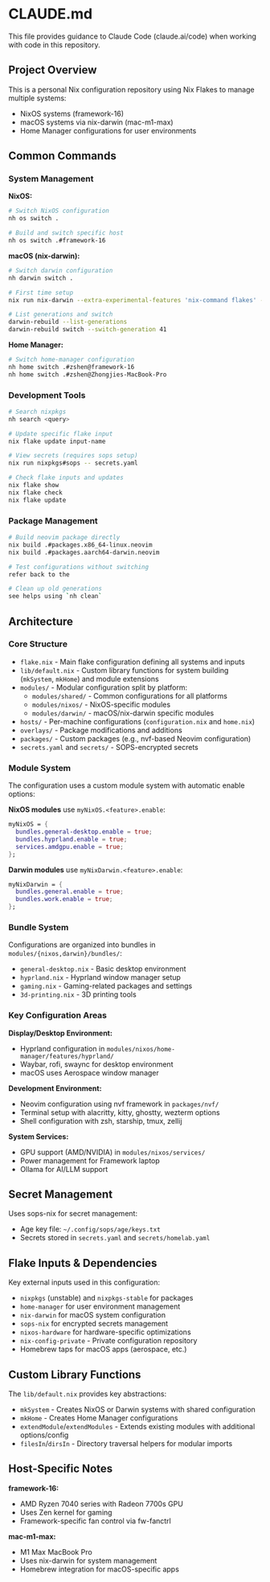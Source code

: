 # CLAUDE.md

This file provides guidance to Claude Code (claude.ai/code) when working with code in this repository.

## Project Overview

This is a personal Nix configuration repository using Nix Flakes to manage multiple systems:
- NixOS systems (framework-16)
- macOS systems via nix-darwin (mac-m1-max)
- Home Manager configurations for user environments

## Common Commands

### System Management

**NixOS:**
```bash
# Switch NixOS configuration
nh os switch .

# Build and switch specific host
nh os switch .#framework-16
```

**macOS (nix-darwin):**
```bash
# Switch darwin configuration
nh darwin switch .

# First time setup
nix run nix-darwin --extra-experimental-features 'nix-command flakes' -- switch --flake .#mac-m1-max

# List generations and switch
darwin-rebuild --list-generations
darwin-rebuild switch --switch-generation 41
```

**Home Manager:**
```bash
# Switch home-manager configuration
nh home switch .#zshen@framework-16
nh home switch .#zshen@Zhongjies-MacBook-Pro
```

### Development Tools

```bash
# Search nixpkgs
nh search <query>

# Update specific flake input
nix flake update input-name

# View secrets (requires sops setup)
nix run nixpkgs#sops -- secrets.yaml

# Check flake inputs and updates
nix flake show
nix flake check
nix flake update
```

### Package Management

```bash
# Build neovim package directly
nix build .#packages.x86_64-linux.neovim
nix build .#packages.aarch64-darwin.neovim

# Test configurations without switching
refer back to the 

# Clean up old generations
see helps using `nh clean`
```

## Architecture

### Core Structure

- `flake.nix` - Main flake configuration defining all systems and inputs
- `lib/default.nix` - Custom library functions for system building (`mkSystem`, `mkHome`) and module extensions
- `modules/` - Modular configuration split by platform:
  - `modules/shared/` - Common configurations for all platforms
  - `modules/nixos/` - NixOS-specific modules
  - `modules/darwin/` - macOS/nix-darwin specific modules
- `hosts/` - Per-machine configurations (`configuration.nix` and `home.nix`)
- `overlays/` - Package modifications and additions
- `packages/` - Custom packages (e.g., nvf-based Neovim configuration)
- `secrets.yaml` and `secrets/` - SOPS-encrypted secrets

### Module System

The configuration uses a custom module system with automatic enable options:

**NixOS modules** use `myNixOS.<feature>.enable`:
```nix
myNixOS = {
  bundles.general-desktop.enable = true;
  bundles.hyprland.enable = true;
  services.amdgpu.enable = true;
};
```

**Darwin modules** use `myNixDarwin.<feature>.enable`:
```nix
myNixDarwin = {
  bundles.general.enable = true;
  bundles.work.enable = true;
};
```

### Bundle System

Configurations are organized into bundles in `modules/{nixos,darwin}/bundles/`:
- `general-desktop.nix` - Basic desktop environment
- `hyprland.nix` - Hyprland window manager setup
- `gaming.nix` - Gaming-related packages and settings
- `3d-printing.nix` - 3D printing tools

### Key Configuration Areas

**Display/Desktop Environment:**
- Hyprland configuration in `modules/nixos/home-manager/features/hyprland/`
- Waybar, rofi, swaync for desktop environment
- macOS uses Aerospace window manager

**Development Environment:**
- Neovim configuration using nvf framework in `packages/nvf/`
- Terminal setup with alacritty, kitty, ghostty, wezterm options
- Shell configuration with zsh, starship, tmux, zellij

**System Services:**
- GPU support (AMD/NVIDIA) in `modules/nixos/services/`
- Power management for Framework laptop
- Ollama for AI/LLM support

## Secret Management

Uses sops-nix for secret management:
- Age key file: `~/.config/sops/age/keys.txt`
- Secrets stored in `secrets.yaml` and `secrets/homelab.yaml`

## Flake Inputs & Dependencies

Key external inputs used in this configuration:
- `nixpkgs` (unstable) and `nixpkgs-stable` for packages
- `home-manager` for user environment management
- `nix-darwin` for macOS system configuration  
- `sops-nix` for encrypted secrets management
- `nixos-hardware` for hardware-specific optimizations
- `nix-config-private` - Private configuration repository
- Homebrew taps for macOS apps (aerospace, etc.)

## Custom Library Functions

The `lib/default.nix` provides key abstractions:
- `mkSystem` - Creates NixOS or Darwin systems with shared configuration
- `mkHome` - Creates Home Manager configurations
- `extendModule`/`extendModules` - Extends existing modules with additional options/config
- `filesIn`/`dirsIn` - Directory traversal helpers for modular imports

## Host-Specific Notes

**framework-16:**
- AMD Ryzen 7040 series with Radeon 7700s GPU
- Uses Zen kernel for gaming
- Framework-specific fan control via fw-fanctrl

**mac-m1-max:**
- M1 Max MacBook Pro
- Uses nix-darwin for system management
- Homebrew integration for macOS-specific apps
